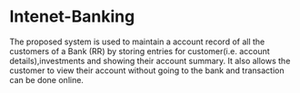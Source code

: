# Intenet-Banking
The proposed system is used to maintain a account record of all the customers of a Bank (RR)  by storing entries for customer(i.e. account details),investments and showing their account summary. It also allows the customer to view their account without going to the bank and transaction can be done online.
